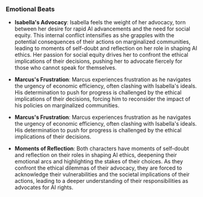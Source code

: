 ### Emotional Beats
- **Isabella's Advocacy**: Isabella feels the weight of her advocacy, torn between her desire for rapid AI advancements and the need for social equity. This internal conflict intensifies as she grapples with the potential consequences of their actions on marginalized communities, leading to moments of self-doubt and reflection on her role in shaping AI ethics. Her passion for social equity drives her to confront the ethical implications of their decisions, pushing her to advocate fiercely for those who cannot speak for themselves.

- **Marcus's Frustration**: Marcus experiences frustration as he navigates the urgency of economic efficiency, often clashing with Isabella's ideals. His determination to push for progress is challenged by the ethical implications of their decisions, forcing him to reconsider the impact of his policies on marginalized communities.
- **Marcus's Frustration**: Marcus experiences frustration as he navigates the urgency of economic efficiency, often clashing with Isabella's ideals. His determination to push for progress is challenged by the ethical implications of their decisions.
- **Moments of Reflection**: Both characters have moments of self-doubt and reflection on their roles in shaping AI ethics, deepening their emotional arcs and highlighting the stakes of their choices. As they confront the ethical dilemmas of their advocacy, they are forced to acknowledge their vulnerabilities and the societal implications of their actions, leading to a deeper understanding of their responsibilities as advocates for AI rights.

